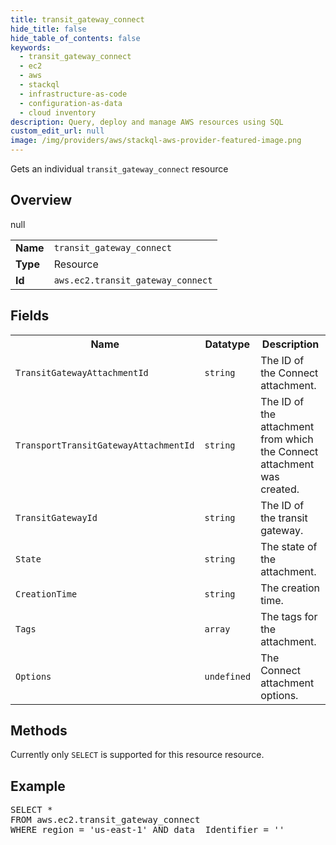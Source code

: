 ```yaml
---
title: transit_gateway_connect
hide_title: false
hide_table_of_contents: false
keywords:
  - transit_gateway_connect
  - ec2
  - aws
  - stackql
  - infrastructure-as-code
  - configuration-as-data
  - cloud inventory
description: Query, deploy and manage AWS resources using SQL
custom_edit_url: null
image: /img/providers/aws/stackql-aws-provider-featured-image.png
---
```

Gets an individual <code>transit_gateway_connect</code> resource

## Overview
<table><tbody>
<tr><td><b>Name</b></td><td><code>transit_gateway_connect</code></td></tr>
<tr><td><b>Type</b></td><td>Resource</td></tr>
null
<tr><td><b>Id</b></td><td><code>aws.ec2.transit_gateway_connect</code></td></tr>
</tbody></table>

## Fields
<table><tbody>
<tr><th>Name</th><th>Datatype</th><th>Description</th></tr>
<tr><td><code>TransitGatewayAttachmentId</code></td><td><code>string</code></td><td>The ID of the Connect attachment.</td></tr><tr><td><code>TransportTransitGatewayAttachmentId</code></td><td><code>string</code></td><td>The ID of the attachment from which the Connect attachment was created.</td></tr><tr><td><code>TransitGatewayId</code></td><td><code>string</code></td><td>The ID of the transit gateway.</td></tr><tr><td><code>State</code></td><td><code>string</code></td><td>The state of the attachment.</td></tr><tr><td><code>CreationTime</code></td><td><code>string</code></td><td>The creation time.</td></tr><tr><td><code>Tags</code></td><td><code>array</code></td><td>The tags for the attachment.</td></tr><tr><td><code>Options</code></td><td><code>undefined</code></td><td>The Connect attachment options.</td></tr>
</tbody></table>

## Methods
Currently only <code>SELECT</code> is supported for this resource resource.

## Example
<pre>
SELECT * 
FROM aws.ec2.transit_gateway_connect
WHERE region = 'us-east-1' AND data__Identifier = '<TransitGatewayAttachmentId>'
</pre>
